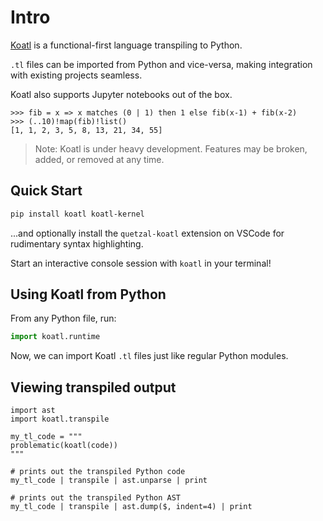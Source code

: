 # Intro

[Koatl](https://github.com/skkestrel/koatl) is a functional-first language transpiling to Python.

`.tl` files can be imported from Python and vice-versa, making integration with existing projects seamless.

Koatl also supports Jupyter notebooks out of the box.

```koatl
>>> fib = x => x matches (0 | 1) then 1 else fib(x-1) + fib(x-2)
>>> (..10)!map(fib)!list()
[1, 1, 2, 3, 5, 8, 13, 21, 34, 55]
```

> Note: Koatl is under heavy development. Features may be broken, added, or removed at any time.

## Quick Start

```bash
pip install koatl koatl-kernel
```

...and optionally install the `quetzal-koatl` extension on VSCode for rudimentary syntax highlighting.

Start an interactive console session with `koatl` in your terminal!

## Using Koatl from Python

From any Python file, run:

```python
import koatl.runtime
```

Now, we can import Koatl `.tl` files just like regular Python modules.

## Viewing transpiled output

```koatl
import ast
import koatl.transpile

my_tl_code = """
problematic(koatl(code))
"""

# prints out the transpiled Python code
my_tl_code | transpile | ast.unparse | print

# prints out the transpiled Python AST
my_tl_code | transpile | ast.dump($, indent=4) | print
```
